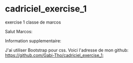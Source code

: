 # cadriciel_exercise_1
exercise 1 classe de marcos


Salut Marcos: 

Information supplementaire:

J'ai utiliser Bootstrap pour css.
Voici l'adresse de mon github: https://github.com/Gabi-Tho/cadriciel_exercise_1;